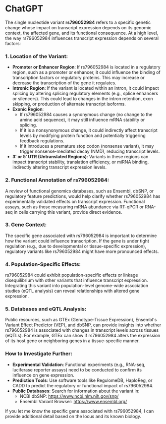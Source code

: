 # ChatGPT

The single nucleotide variant **rs796052984** refers to a specific genetic change whose impact on transcript expression depends on its genomic context, the affected gene, and its functional consequence. At a high level, the way rs796052984 influences transcript expression depends on several factors:

### 1. **Location of the Variant**:
   - **Promoter or Enhancer Region**: If rs796052984 is located in a regulatory region, such as a promoter or enhancer, it could influence the binding of transcription factors or regulatory proteins. This may increase or decrease the transcription of the gene it regulates.
   - **Intronic Region**: If the variant is located within an intron, it could impact splicing by altering splicing regulatory elements (e.g., splice enhancers or silencers). This could lead to changes in the intron retention, exon skipping, or production of alternate transcript isoforms.
   - **Exonic Region**:
     - If rs796052984 causes a synonymous change (no change to the amino acid sequence), it may still influence mRNA stability or splicing.
     - If it is a nonsynonymous change, it could indirectly affect transcript levels by modifying protein function and potentially triggering feedback regulations.
     - If it introduces a premature stop codon (nonsense variant), it may trigger nonsense-mediated decay (NMD), reducing transcript levels.
   - **3′ or 5′ UTR (Untranslated Regions)**: Variants in these regions can impact transcript stability, translation efficiency, or miRNA binding, indirectly altering transcript expression levels.

### 2. **Functional Annotation of rs796052984**:
A review of functional genomics databases, such as Ensembl, dbSNP, or regulatory feature predictions, would help clarify whether rs796052984 has experimentally validated effects on transcript expression. Functional assays, such as those measuring mRNA abundance via RT-qPCR or RNA-seq in cells carrying this variant, provide direct evidence.

### 3. **Gene Context**:
The specific gene associated with rs796052984 is important to determine how the variant could influence transcription. If the gene is under tight regulation (e.g., due to developmental or tissue-specific expression), regulatory variants like rs796052984 might have more pronounced effects.

### 4. **Population-Specific Effects**:
rs796052984 could exhibit population-specific effects or linkage disequilibrium with other variants that influence transcript expression. Integrating this variant into population-level genome-wide association studies (eQTL analysis) can reveal relationships with altered gene expression.

### 5. **Databases and eQTL Analysis**:
Public resources, such as GTEx (Genotype-Tissue Expression), Ensembl's Variant Effect Predictor (VEP), and dbSNP, can provide insights into whether rs796052984 is associated with changes in transcript levels across tissues (eQTLs). For example, GTEx can show if rs796052984 alters the expression of its host gene or neighboring genes in a tissue-specific manner.

### How to Investigate Further:
- **Experimental Validation**: Functional experiments (e.g., RNA-seq, luciferase reporter assays) need to be conducted to confirm its influence on gene expression.
- **Prediction Tools**: Use software tools like RegulomeDB, HaploReg, or CADD to predict the regulatory or functional impact of rs796052984.
- **Public Databases**: Search for information about the variant in:
  - NCBI dbSNP: https://www.ncbi.nlm.nih.gov/snp/
  - Ensembl Variant Browser: https://www.ensembl.org/

If you let me know the specific gene associated with rs796052984, I can provide additional detail based on the locus and its known biology.